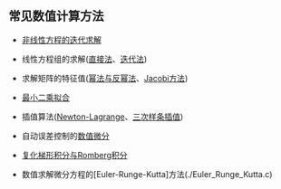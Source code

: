## 常见数值计算方法

- [非线性方程的迭代求解](./NonLinearEquationSlover.cpp)

- 线性方程组的求解([直接法](./LinearEquationsSlover.cpp)、[迭代法](./SOR.cpp))

- 求解矩阵的特征值([幂法与反幂法](./PowerMethod.cpp)、[Jacobi方法](./Jacobi.cpp))

- [最小二乘拟合](./LeastSquareFitting.c)

- 插值算法([Newton-Lagrange](./Newton_Lagrange_Interpolation.c)、[三次样条插值](./Cubic_Spline_Interpolation.c))

- 自动误差控制的[数值微分](./Differential.c)

- [复化梯形积分与Romberg积分](./Compound.c)

- 数值求解微分方程的[Euler-Runge-Kutta]方法(./Euler_Runge_Kutta.c)